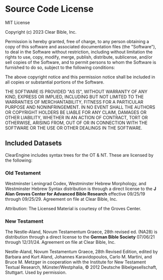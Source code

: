 # Source Code License

MIT License

Copyright (c) 2023 Clear Bible, Inc.

Permission is hereby granted, free of charge, to any person obtaining a copy
of this software and associated documentation files (the "Software"), to deal
in the Software without restriction, including without limitation the rights
to use, copy, modify, merge, publish, distribute, sublicense, and/or sell
copies of the Software, and to permit persons to whom the Software is
furnished to do so, subject to the following conditions:

The above copyright notice and this permission notice shall be included in all
copies or substantial portions of the Software.

THE SOFTWARE IS PROVIDED "AS IS", WITHOUT WARRANTY OF ANY KIND, EXPRESS OR
IMPLIED, INCLUDING BUT NOT LIMITED TO THE WARRANTIES OF MERCHANTABILITY,
FITNESS FOR A PARTICULAR PURPOSE AND NONINFRINGEMENT. IN NO EVENT SHALL THE
AUTHORS OR COPYRIGHT HOLDERS BE LIABLE FOR ANY CLAIM, DAMAGES OR OTHER
LIABILITY, WHETHER IN AN ACTION OF CONTRACT, TORT OR OTHERWISE, ARISING FROM,
OUT OF OR IN CONNECTION WITH THE SOFTWARE OR THE USE OR OTHER DEALINGS IN THE
SOFTWARE.

## Included Datasets

ClearEngine includes syntax trees for the OT & NT. These are licensed by the following:

### Old Testament 
Westminster Leningrad Codex, Westminster Hebrew Morphology, and Westminster Hebrew Syntax distribution
is through a direct license to the **J Alan Groves Center for Advanced Bible Research** effective 09/25/19 through 09/25/29. Agreement on 
file at Clear Bible, Inc.  

Attribution: The Licensed Material is courtesy of the Groves Center.

### New Testament
The Nestle-Aland, Novum Testamentum Graece, 28th revised ed. (NA28) is distribution through a direct license to the **German Bible Society** 07/06/21 through 12/31/24. Agreement on file at Clear Bible, Inc.

Nestle-Aland, Novum Testamentum Graece, 28th Revised Edition, edited by Barbara and Kurt Aland, Johannes Karavidopoulos, Carlo M. Martini, and Bruce M. Metzger in cooperation with the Institute for New Testament Textual Research, Münster/Westphalia, © 2012 Deutsche Bibelgesellschaft, Stuttgart. Used by permission.